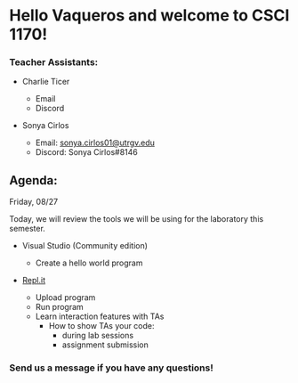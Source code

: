 

# Hello Vaqueros and welcome to CSCI 1170! 


### Teacher Assistants:

  - Charlie Ticer 
    
    - Email
    - Discord
 
  - Sonya Cirlos 
  
    - Email: sonya.cirlos01@utrgv.edu
    - Discord: Sonya Cirlos#8146
  
## Agenda: 

Friday, 08/27

Today, we will review the tools we will be using for the laboratory this semester. 

- Visual Studio (Community edition) 
  
     - Create a hello world program
 

- [Repl.it](https://repl.it)

     - Upload program
     - Run program 
     - Learn interaction features with TAs
         - How to show TAs your code:
           - during lab sessions
           - assignment submission
                  
                  
                  
### Send us a message if you have any questions! 

